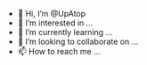 - 👋 Hi, I’m @UpAtop
- 👀 I’m interested in ...
- 🌱 I’m currently learning ...
- 💞️ I’m looking to collaborate on ...
- 📫 How to reach me ...

<!---
UpAtop/UpAtop is a ✨ special ✨ repository because its `README.md` (this file) appears on your GitHub profile.
You can click the Preview link to take a look at your changes.
--->
